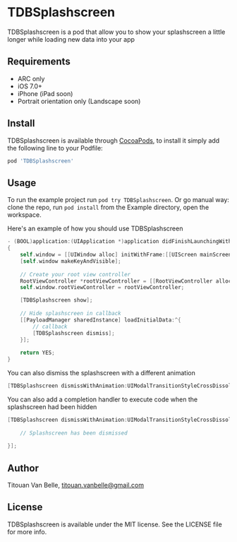 # TDBSplashscreen

TDBSplashscreen is a pod that allow you to show your splashscreen a little longer while loading new data into your app

## Requirements

- ARC only
- iOS 7.0+
- iPhone (iPad soon)
- Portrait orientation only (Landscape soon)

## Install

TDBSplashscreen is available through [CocoaPods](http://cocoapods.org), to install
it simply add the following line to your Podfile:

```ruby
pod 'TDBSplashscreen'
```

## Usage

To run the example project run `pod try TDBSplashscreen`. Or go manual way: clone the repo, run `pod install` from the Example directory, open the workspace.

Here's an example of how you should use TDBSplashscreen

```objective-c
- (BOOL)application:(UIApplication *)application didFinishLaunchingWithOptions:(NSDictionary *)launchOptions
{
    self.window = [[UIWindow alloc] initWithFrame:[[UIScreen mainScreen] bounds]];
    [self.window makeKeyAndVisible];
    
    // Create your root view controller
    RootViewController *rootViewController = [[RootViewController alloc] initWithNibName@"RootViewController" bundle:nil];
    self.window.rootViewController = rootViewController;

    [TDBSplashscreen show];
    
    // Hide splashscreen in callback
    [[PayloadManager sharedInstance] loadInitialData:^{
        // callback
        [TDBSplashscreen dismiss];
    }];
    
    return YES;
}
```

You can also dismiss the splashscreen with a different animation
```objective-c
[TDBSplashscreen dismissWithAnimation:UIModalTransitionStyleCrossDissolve];
```

You can also add a completion handler to execute code when the splashscreen had been hidden
```objective-c
[TDBSplashscreen dismissWithAnimation:UIModalTransitionStyleCrossDissolve completion:^{
            
    // Splashscreen has been dismissed
            
}];
```

## Author

Titouan Van Belle, titouan.vanbelle@gmail.com

## License

TDBSplashscreen is available under the MIT license. See the LICENSE file for more info.
